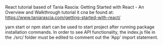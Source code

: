 React tutorial based of Tania Rascia: Getting Started with React - An Overview and Walkthrough tutorial
it cna be found at: https://www.taniarascia.com/getting-started-with-react/

yarn start or npm start can be used to start project after running package installation commands.
In order to see API functionality, the index.js file in the ./src/ folder must be edited to comment out the 'App' import statement. 